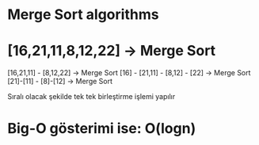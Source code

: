 # Merge Sort algorithms
# [16,21,11,8,12,22] -> Merge Sort 
[16,21,11] - [8,12,22] -> Merge Sort
[16] - [21,11] -    [8,12] -   [22] -> Merge Sort
      [21]-[11] -  [8]-[12]   -> Merge Sort 
  
Sıralı olacak şekilde tek tek birleştirme işlemi yapılır
  
# Big-O gösterimi ise: O(logn)
